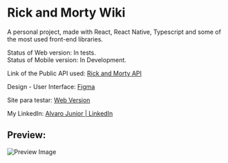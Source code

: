 # Rick and Morty Wiki

A personal project, made with React, React Native, Typescript and some of the most used front-end libraries.
<br />

Status of Web version: In tests.
<br />
Status of Mobile version: In Development.
<br />

Link of the Public API used: <a target="_blank" href="https://rickandmortyapi.com/">Rick and Morty API</a>
<br />

Design - User Interface: <a target="_blank" href="https://www.figma.com/file/CSqSSgxoYKrHNY2o9yfnej/RM-Wiki---UI%2FUX?node-id=0%3A1"> Figma </a>
<br />

Site para testar: <a target="_blank" href="https://rickandmortyweb.vercel.app/"> Web Version </a>
<br />

My LinkedIn: <a target="_blank" href="https://www.linkedin.com/in/alvaro-junior-831299183/"> Alvaro Junior | LinkedIn </a>
<br />


## Preview:
<div>
  <img src="https://user-images.githubusercontent.com/64383944/151982034-f358aee8-c5c4-4d17-9f0c-d65a50b57c37.png" alt="Preview Image"/>
</div>
